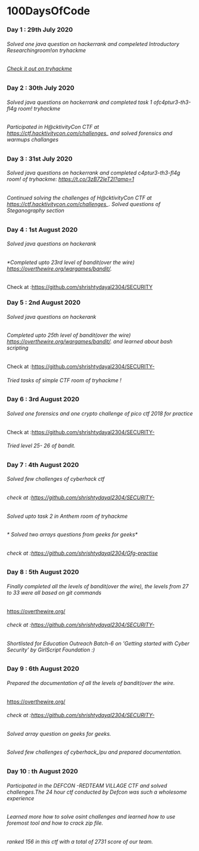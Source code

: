 # 100DaysOfCode
 
### Day 1 : 29th July 2020
######  *Solved one java question on hackerrank and compeleted Introductory Researchingroom!on tryhackme*
###### [Check it out on tryhackme](https://tryhackme.com/room/introtoresearch)


### Day 2 : 30th July 2020
######  *Solved java questions on hackerrank and completed task 1 ofc4ptur3-th3-fl4g  room! tryhackme*
###### *Participated in H@cktivityCon CTF at https://ctf.hacktivitycon.com/challenges_ and solved forensics and warmups challanges*


### Day 3 : 31st July 2020
######  *Solved java questions on hackerrank and completed c4ptur3-th3-fl4g room! of tryhackme: https://t.co/3zB72leT2I?amp=1*
######  *Continued solving the challenges of H@cktivityCon CTF at https://ctf.hacktivitycon.com/challenges_. Solved questions of Steganography section*


### Day 4 : 1st August 2020
######  *Solved java questions on hackerank*
######  *Completed upto 23rd level of bandit(over the wire) https://overthewire.org/wargames/bandit/. 
Check at :https://github.com/shrishtydayal2304/SECURITY


### Day 5 : 2nd August 2020
######  *Solved java questions on hackerank*
######  *Completed upto 25th level of bandit(over the wire) https://overthewire.org/wargames/bandit/. and learned about bash scripting*
Check at :https://github.com/shrishtydayal2304/SECURITY-
###### Tried tasks of simple CTF room of tryhackme !



### Day 6 : 3rd August 2020
###### *Solved one forensics and one crypto challenge of pico ctf 2018 for practice*
Check at :https://github.com/shrishtydayal2304/SECURITY- 
###### Tried level 25- 26 of bandit.


### Day 7 : 4th August 2020
###### *Solved few challenges of cyberhack ctf*
###### check at :https://github.com/shrishtydayal2304/SECURITY-
###### *Solved upto task 2 in Anthem room of tryhackme*
###### * Solved two arrays questions from geeks for geeks*
###### check at :https://github.com/shrishtydayal2304/Gfg-practise


### Day 8 : 5th August 2020
###### Finally completed all the levels of bandit(over the wire), the levels from 27 to 33 were all based on git commands
https://overthewire.org/
###### check at :https://github.com/shrishtydayal2304/SECURITY-
###### Shortlisted for Education Outreach Batch-6 on 'Getting started with Cyber Security' by GirlScript Foundation :)


### Day 9 : 6th August 2020
###### Prepared the documentation of all the levels of bandit(over the wire.
https://overthewire.org/
###### check at :https://github.com/shrishtydayal2304/SECURITY-
###### Solved array question on geeks for geeks.
###### Solved few challenges of cyberhack_lpu and prepared documentation.


### Day 10 : th August 2020
###### Participated in the DEFCON -REDTEAM VILLAGE CTF and solved challenges.The 24 hour ctf conducted by Defcon was such a wholesome experience
###### Learned more how to solve osint challenges and learned how to use foremost tool and how to crack zip file.
###### ranked 156 in this ctf with a total of 2731 score of our team.











